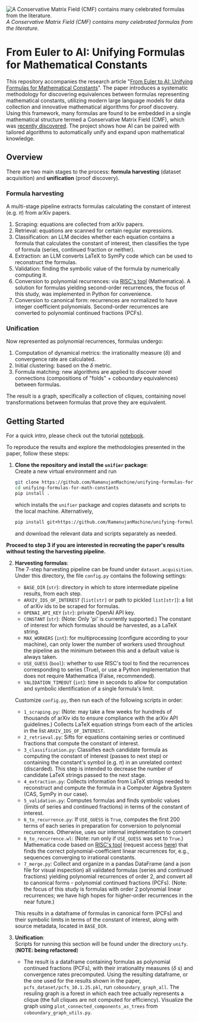 ![A Conservative Matrix Field (CMF) contains many celebrated formulas from the literature.](image.png)
*A Conservative Matrix Field (CMF) contains many celebrated formulas from the literature.*

# From Euler to AI: Unifying Formulas for Mathematical Constants

This repository accompanies the research article "[From Euler to AI: Unifying Formulas for Mathematical Constants](https://arxiv.org/abs/2502.17533)".
The paper introduces a systematic methodology for discovering equivalences between formulas representing mathematical constants,
utilizing modern large language models for data collection and innovative mathematical algorithms for proof discovery.
Using this framework, many formulas are found to be embedded in a single mathematical structure termed a Conservative Matrix Field (CMF), which was [recently discovered](https://www.pnas.org/doi/10.1073/pnas.2321440121).
The project shows how AI can be paired with tailored algorithms to automatically unify and expand upon mathematical knowledge.

## Overview

There are two main stages to the process: **formula harvesting** (dataset acquisition) and **unification** (proof discovery).

### Formula harvesting

A multi-stage pipeline extracts formulas calculating the constant of interest (e.g. $\pi$) from arXiv papers.

1. Scraping: equations are collected from arXiv papers.
2. Retrieval: equations are scanned for certain regular expressions.
3. Classification: an LLM decides whether each equation contains a formula that calculates the constant of interest, then classifies the type of formula (series, continued fraction or neither).
4. Extraction: an LLM converts LaTeX to SymPy code which can be used to reconstruct the formulas.
5. Validation: finding the symbolic value of the formula by numerically computing it.
6. Conversion to polynomial recurrences: via [RISC's tool](https://risc.jku.at/sw/guess/) (Mathematica). A solution for formulas yielding second-order recurrences, the focus of this study, was implemented in Python for convenience.  
7. Conversion to canonical form: recurrences are normalized to have integer coefficient polynomials. Second-order recurrences are converted to polynomial continued fractions (PCFs).

### Unification

Now represented as polynomial recurrences, formulas undergo:  
1. Computation of dynamical metrics: the irrationality measure ($\delta$) and convergence rate are calculated.
2. Initial clustering: based on the $\delta$ metric.
3. Formula matching: new algorithms are applied to discover novel connections (compositions of "folds" + coboundary equivalences) between formulas.

The result is a graph, specifically a collection of cliques, containing novel transformations between formulas that prove they are equivalent.  

## Getting Started

For a quick intro, please check out the tutorial [notebook](https://colab.research.google.com/drive/13EC9hwEhoA_xvEu_7p_9wbIl2QjDknqC?authuser=1#scrollTo=Jh-CDhaF0twQ).

To reproduce the results and explore the methodologies presented in the paper, follow these steps:

1. **Clone the repository and install the `unifier` package**:  
   Create a new virtual environment and run
   ```bash
   git clone https://github.com/RamanujanMachine/unifying-formulas-for-math-constants.git
   cd unifying-formulas-for-math-constants
   pip install .
   ```

   which installs the `unifier` package and copies datasets and scripts to the local machine. Alternatively,  

   ```bash
   pip install git+https://github.com/RamanujanMachine/unifying-formulas-for-math-constants.git
   ```
   and download the relevant data and scripts separately as needed.

**Proceed to step 3 if you are interested in recreating the paper's results without testing the harvesting pipeline.**

2. **Harvesting formulas**:  
   The 7-step harvesting pipeline can be found under `dataset.acquisition`.  
   Under this directory, the file `config.py` contains the following settings:  
   - `BASE_DIR` (`str`): directory in which to store intermediate pipeline results, from each step.  
   - `ARXIV_IDS_OF_INTEREST` (`list[str]` or path to pickled `list[str]`): a list of arXiv ids to be scraped for formulas.  
   - `OPENAI_API_KEY` (`str`): private OpenAI API key.  
   - `CONSTANT` (`str`): (Note: Only 'pi' is currently supported.) The constant of interest for which formulas should be harvested, as a LaTeX string. 
   - `MAX_WORKERS` (`int`): for multiprocessing (configure according to your machine), can only lower the number of workers used throughout the pipeline as the minimum between this and a default value is always taken.
   - `USE_GUESS` (`bool`): whether to use RISC's tool to find the recurrences corresponding to series (True), or use a Python implementation that does not require Mathematica (False, recommended).
   - `VALIDATION_TIMEOUT` (`int`): time in seconds to allow for computation and symbolic identification of a single formula's limit.  

   Customize `config.py`, then run each of the following scripts in order:
   - `1_scraping.py`: (Note: may take a few weeks for hundreds of thousands of arXiv ids to ensure compliance with the arXiv API guidelines.) Collects LaTeX equation strings from each of the articles in the list `ARXIV_IDS_OF_INTEREST`.  
   - `2_retrieval.py`: Sifts for equations containing series or continued fractions that compute the constant of interest.
   - `3_classification.py`: Classifies each candidate formula as computing the constant of interest (passes to next step) or containing the constant's symbol (e.g. $\pi$) in an unrelated context (discarded). This step is intended to decrease the number of candidate LaTeX strings passed to the next stage.  
   - `4_extraction.py`: Collects information from LaTeX strings needed to reconstruct and compute the formula in a Computer Algebra System (CAS, SymPy in our case).
   - `5_validation.py`: Computes formulas and finds symbolic values (limits of series and continued fractions) in terms of the constant of interest.
   - `6_to_recurrence.py`: If `USE_GUESS` is `True`, computes the first 200 terms of each series in preparation for conversion to polynomial recurrences. Otherwise, uses our internal implementation to convert 
   - `6_to_recurrence.wl`: (Note: run only if `USE_GUESS` was set to `True`.) Mathematica code based on [RISC's tool](https://risc.jku.at/sw/guess/) (request access [here](https://www3.risc.jku.at/research/combinat/software/ergosum/installation.html#download)) that finds the correct polynomial-coefficient linear recurrences for, e.g., sequences converging to irrational constants.
   - `7_merge.py`: Collect and organize in a pandas DataFrame (and a json file for visual inspection) all validated formulas (series and continued fractions) yielding polynomial recurrences of order 2, and convert all to canonical forms - polynomial continued fractions (PCFs). (Note: the focus of this study is formulas with order 2 polynomial linear recurrences; we have high hopes for higher-order recurrences in the near future.)  

   This results in a dataframe of formulas in canonical form (PCFs) and their symbolic limits in terms of the constant of interest, along with source metadata, located in `BASE_DIR`.  

3. **Unification**:  
   Scripts for running this section will be found under the directory `unify`. (**NOTE: being refactored**)  
    - The result is a dataframe containing formulas as polynomial continued fractions (PCFs), with their irrationality measures ($\delta$ s) and convergence rates precomputed.
   Using the resulting dataframe, or the one used for the results shown in the paper, `pcfs_dataset/pcfs_10.1.25.pkl`, run `coboundary_graph_all`.
   The resuling graph is a forest in which each tree actually represents a clique (the full cliques are not computed for efficiency).
   Visualize the graph using `plot_connected_components_as_trees` from `coboundary_graph_utils.py`.
   

